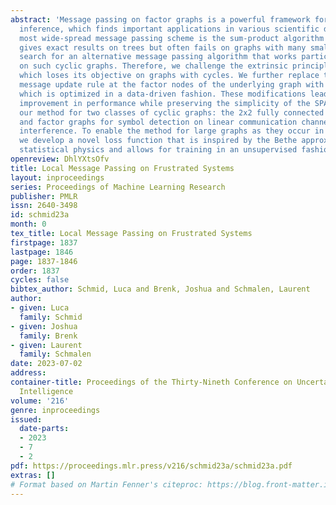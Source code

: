 ```yaml
---
abstract: 'Message passing on factor graphs is a powerful framework for probabilistic
  inference, which finds important applications in various scientific domains. The
  most wide-spread message passing scheme is the sum-product algorithm (SPA) which
  gives exact results on trees but often fails on graphs with many small cycles. We
  search for an alternative message passing algorithm that works particularly well
  on such cyclic graphs. Therefore, we challenge the extrinsic principle of the SPA,
  which loses its objective on graphs with cycles. We further replace the local SPA
  message update rule at the factor nodes of the underlying graph with a generic mapping,
  which is optimized in a data-driven fashion. These modifications lead to a considerable
  improvement in performance while preserving the simplicity of the SPA. We evaluate
  our method for two classes of cyclic graphs: the 2x2 fully connected Ising grid
  and factor graphs for symbol detection on linear communication channels with inter-symbol
  interference. To enable the method for large graphs as they occur in practical applications,
  we develop a novel loss function that is inspired by the Bethe approximation from
  statistical physics and allows for training in an unsupervised fashion.'
openreview: DhlYXtsOfv
title: Local Message Passing on Frustrated Systems
layout: inproceedings
series: Proceedings of Machine Learning Research
publisher: PMLR
issn: 2640-3498
id: schmid23a
month: 0
tex_title: Local Message Passing on Frustrated Systems
firstpage: 1837
lastpage: 1846
page: 1837-1846
order: 1837
cycles: false
bibtex_author: Schmid, Luca and Brenk, Joshua and Schmalen, Laurent
author:
- given: Luca
  family: Schmid
- given: Joshua
  family: Brenk
- given: Laurent
  family: Schmalen
date: 2023-07-02
address:
container-title: Proceedings of the Thirty-Nineth Conference on Uncertainty in Artificial
  Intelligence
volume: '216'
genre: inproceedings
issued:
  date-parts:
  - 2023
  - 7
  - 2
pdf: https://proceedings.mlr.press/v216/schmid23a/schmid23a.pdf
extras: []
# Format based on Martin Fenner's citeproc: https://blog.front-matter.io/posts/citeproc-yaml-for-bibliographies/
---
```


